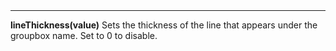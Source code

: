 <a name="lineThickness"><h3 style="padding-top: 40px; margin-top: 40px;"></h3></a>
_____________________________
**lineThickness(value)** Sets the thickness of the line that appears under the groupbox name. Set to 0 to disable. 

<!--UPDATE WIDGET_IN_CSOUND
    SIdent sprintf "lineThickness(%d) ", rnd(100)/80
    SIdentifier strcat SIdentifier, SIdent
-->